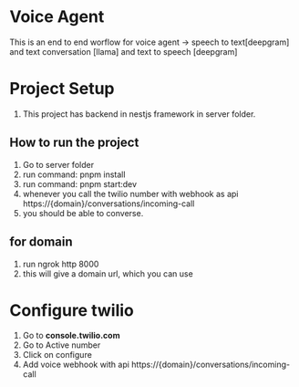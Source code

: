 # Voice Agent

This is an end to end worflow for voice agent -> speech to text[deepgram] and text conversation [llama] and text to speech [deepgram]

# Project Setup

1. This project has backend in nestjs framework in server folder.

## How to run the project
1. Go to server folder
2. run command: pnpm install
3. run command: pnpm start:dev
4. whenever you call the twilio number with webhook as api https://{domain}/conversations/incoming-call
5. you should be able to converse.

## for domain
1. run ngrok http 8000
2. this will give a domain url, which you can use

# Configure twilio
1. Go to **console.twilio.com**
2. Go to Active number
3. Click on configure
4. Add voice webhook with api https://{domain}/conversations/incoming-call